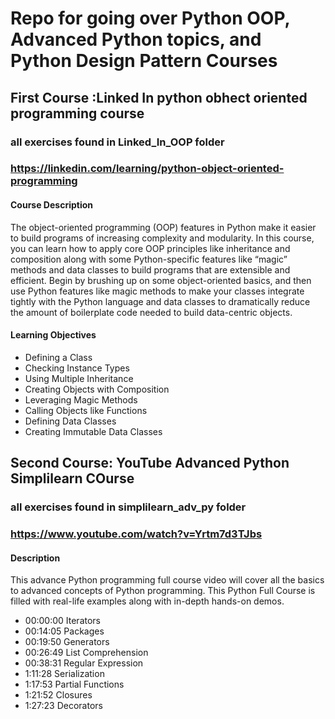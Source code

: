 # Repo for going over Python OOP, Advanced Python topics, and Python Design Pattern Courses

## First Course :Linked In python obhect oriented programming course
### all exercises found in Linked_In_OOP folder
### https://linkedin.com/learning/python-object-oriented-programming

#### Course Description
The object-oriented programming (OOP) features in Python make it easier to build programs of increasing complexity and modularity. In this course, you can learn how to apply core OOP principles like inheritance and composition along with some Python-specific features like “magic” methods and data classes to build programs that are extensible and efficient. Begin by brushing up on some object-oriented basics, and then use Python features like magic methods to make your classes integrate tightly with the Python language and data classes to dramatically reduce the amount of boilerplate code needed to build data-centric objects.

#### Learning Objectives
* Defining a Class
* Checking Instance Types
* Using Multiple Inheritance
* Creating Objects with Composition
* Leveraging Magic Methods
* Calling Objects like Functions
* Defining Data Classes
* Creating Immutable Data Classes


## Second Course: YouTube Advanced Python Simplilearn COurse
### all exercises found in simplilearn_adv_py folder
### https://www.youtube.com/watch?v=Yrtm7d3TJbs

#### Description
This advance Python programming full course video will cover all the basics to advanced concepts of Python programming. This Python Full Course is filled with real-life examples along with in-depth hands-on demos. 

* 00:00:00 Iterators
* 00:14:05 Packages
* 00:19:50 Generators
* 00:26:49 List Comprehension
* 00:38:31 Regular Expression
* 1:11:28 Serialization
* 1:17:53 Partial Functions
* 1:21:52 Closures
* 1:27:23 Decorators
